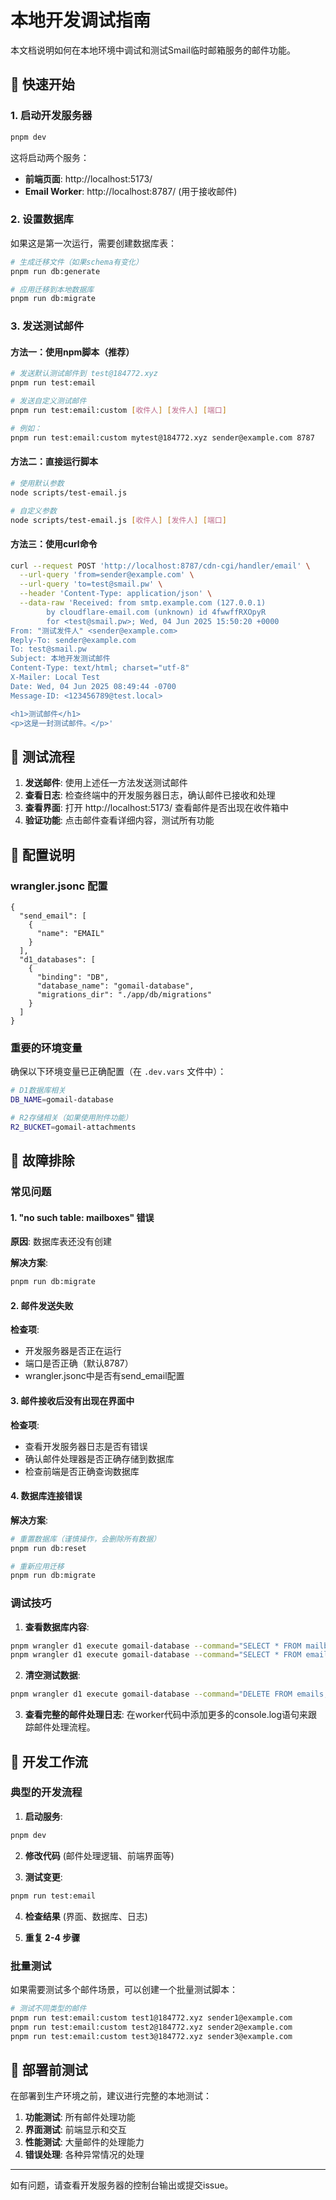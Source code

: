 # 本地开发调试指南

本文档说明如何在本地环境中调试和测试Smail临时邮箱服务的邮件功能。

## 🚀 快速开始

### 1. 启动开发服务器

```bash
pnpm dev
```

这将启动两个服务：
- **前端页面**: http://localhost:5173/
- **Email Worker**: http://localhost:8787/ (用于接收邮件)

### 2. 设置数据库

如果这是第一次运行，需要创建数据库表：

```bash
# 生成迁移文件（如果schema有变化）
pnpm run db:generate

# 应用迁移到本地数据库
pnpm run db:migrate
```

### 3. 发送测试邮件

#### 方法一：使用npm脚本（推荐）

```bash
# 发送默认测试邮件到 test@184772.xyz
pnpm run test:email

# 发送自定义测试邮件
pnpm run test:email:custom [收件人] [发件人] [端口]

# 例如：
pnpm run test:email:custom mytest@184772.xyz sender@example.com 8787
```

#### 方法二：直接运行脚本

```bash
# 使用默认参数
node scripts/test-email.js

# 自定义参数
node scripts/test-email.js [收件人] [发件人] [端口]
```

#### 方法三：使用curl命令

```bash
curl --request POST 'http://localhost:8787/cdn-cgi/handler/email' \
  --url-query 'from=sender@example.com' \
  --url-query 'to=test@smail.pw' \
  --header 'Content-Type: application/json' \
  --data-raw 'Received: from smtp.example.com (127.0.0.1)
        by cloudflare-email.com (unknown) id 4fwwffRXOpyR
        for <test@smail.pw>; Wed, 04 Jun 2025 15:50:20 +0000
From: "测试发件人" <sender@example.com>
Reply-To: sender@example.com
To: test@smail.pw
Subject: 本地开发测试邮件
Content-Type: text/html; charset="utf-8"
X-Mailer: Local Test
Date: Wed, 04 Jun 2025 08:49:44 -0700
Message-ID: <123456789@test.local>

<h1>测试邮件</h1>
<p>这是一封测试邮件。</p>'
```

## 📧 测试流程

1. **发送邮件**: 使用上述任一方法发送测试邮件
2. **查看日志**: 检查终端中的开发服务器日志，确认邮件已接收和处理
3. **查看界面**: 打开 http://localhost:5173/ 查看邮件是否出现在收件箱中
4. **验证功能**: 点击邮件查看详细内容，测试所有功能

## 🔧 配置说明

### wrangler.jsonc 配置

```jsonc
{
  "send_email": [
    {
      "name": "EMAIL"
    }
  ],
  "d1_databases": [
    {
      "binding": "DB",
      "database_name": "gomail-database",
      "migrations_dir": "./app/db/migrations"
    }
  ]
}
```

### 重要的环境变量

确保以下环境变量已正确配置（在 `.dev.vars` 文件中）：

```bash
# D1数据库相关
DB_NAME=gomail-database

# R2存储相关（如果使用附件功能）
R2_BUCKET=gomail-attachments
```

## 🐛 故障排除

### 常见问题

#### 1. "no such table: mailboxes" 错误

**原因**: 数据库表还没有创建

**解决方案**:
```bash
pnpm run db:migrate
```

#### 2. 邮件发送失败

**检查项**:
- 开发服务器是否正在运行
- 端口是否正确（默认8787）
- wrangler.jsonc中是否有send_email配置

#### 3. 邮件接收后没有出现在界面中

**检查项**:
- 查看开发服务器日志是否有错误
- 确认邮件处理器是否正确存储到数据库
- 检查前端是否正确查询数据库

#### 4. 数据库连接错误

**解决方案**:
```bash
# 重置数据库（谨慎操作，会删除所有数据）
pnpm run db:reset

# 重新应用迁移
pnpm run db:migrate
```

### 调试技巧

1. **查看数据库内容**:
```bash
pnpm wrangler d1 execute gomail-database --command="SELECT * FROM mailboxes;"
pnpm wrangler d1 execute gomail-database --command="SELECT * FROM emails;"
```

2. **清空测试数据**:
```bash
pnpm wrangler d1 execute gomail-database --command="DELETE FROM emails; DELETE FROM mailboxes;"
```

3. **查看完整的邮件处理日志**:
在worker代码中添加更多的console.log语句来跟踪邮件处理流程。

## 📝 开发工作流

### 典型的开发流程

1. **启动服务**:
```bash
pnpm dev
```

2. **修改代码** (邮件处理逻辑、前端界面等)

3. **测试变更**:
```bash
pnpm run test:email
```

4. **检查结果** (界面、数据库、日志)

5. **重复 2-4 步骤**

### 批量测试

如果需要测试多个邮件场景，可以创建一个批量测试脚本：

```bash
# 测试不同类型的邮件
pnpm run test:email:custom test1@184772.xyz sender1@example.com
pnpm run test:email:custom test2@184772.xyz sender2@example.com
pnpm run test:email:custom test3@184772.xyz sender3@example.com
```

## 🚀 部署前测试

在部署到生产环境之前，建议进行完整的本地测试：

1. **功能测试**: 所有邮件处理功能
2. **界面测试**: 前端显示和交互
3. **性能测试**: 大量邮件的处理能力
4. **错误处理**: 各种异常情况的处理

---

如有问题，请查看开发服务器的控制台输出或提交issue。 